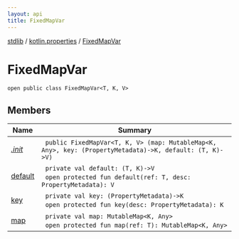 ```yaml
---
layout: api
title: FixedMapVar
---
```

[stdlib](../../index.html) / [kotlin.properties](../index.html) / [FixedMapVar](index.html)

# FixedMapVar

```
open public class FixedMapVar<T, K, V> 
```
## Members
| Name | Summary |
|------|---------|
|[*.init*](_init_.html)|&nbsp;&nbsp;`public FixedMapVar<T, K, V> (map: MutableMap<K, Any>, key: (PropertyMetadata)->K, default: (T, K)->V)`<br>|
|[default](default.html)|&nbsp;&nbsp;`private val default: (T, K)->V`<br>&nbsp;&nbsp;`open protected fun default(ref: T, desc: PropertyMetadata): V`<br>|
|[key](key.html)|&nbsp;&nbsp;`private val key: (PropertyMetadata)->K`<br>&nbsp;&nbsp;`open protected fun key(desc: PropertyMetadata): K`<br>|
|[map](map.html)|&nbsp;&nbsp;`private val map: MutableMap<K, Any>`<br>&nbsp;&nbsp;`open protected fun map(ref: T): MutableMap<K, Any>`<br>|
